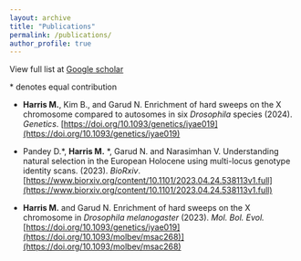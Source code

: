 ```yaml
---
layout: archive
title: "Publications"
permalink: /publications/
author_profile: true
---
```


View full list at [Google scholar](https://scholar.google.com/citations?user=zcTGqiwAAAAJ&hl=en)

\* denotes equal contribution

+ **Harris M.**, Kim B., and Garud N. Enrichment of hard sweeps on the X chromosome compared to autosomes in six _Drosophila_ species (2024). _Genetics_.
  [https://doi.org/10.1093/genetics/iyae019](https://doi.org/10.1093/genetics/iyae019) 

+ Pandey D.*, **Harris M.** *, Garud N. and Narasimhan V. Understanding natural selection in the European Holocene using multi-locus genotype identity scans.
(2023). _BioRxiv_.[https://www.biorxiv.org/content/10.1101/2023.04.24.538113v1.full](https://www.biorxiv.org/content/10.1101/2023.04.24.538113v1.full)
  
+ **Harris M.** and Garud N. Enrichment of hard sweeps on the X chromosome in _Drosophila melanogaster_ (2023). _Mol. Bol. Evol._
  [https://doi.org/10.1093/genetics/iyae019](https://doi.org/10.1093/molbev/msac268)](https://doi.org/10.1093/molbev/msac268)

